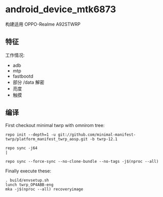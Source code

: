 # android_device_mtk6873
构建适用 OPPO-Realme  A92STWRP

## 特征

工作情况:

- adb
- mtp
- fastbootd
- 部分 /data 解密
- 亮度
- 触摸

## 编译

First checkout minimal twrp with omnirom tree:

```
repo init --depth=1 -u git://github.com/minimal-manifest-twrp/platform_manifest_twrp_aosp.git -b twrp-12.1

repo sync -j64
|

repo sync --force-sync --no-clone-bundle --no-tags -j$(nproc --all)
```

Finally execute these:

```
. build/envsetup.sh
lunch twrp_OP4ABB-eng
mka -j$(nproc --all) recoveryimage
```
